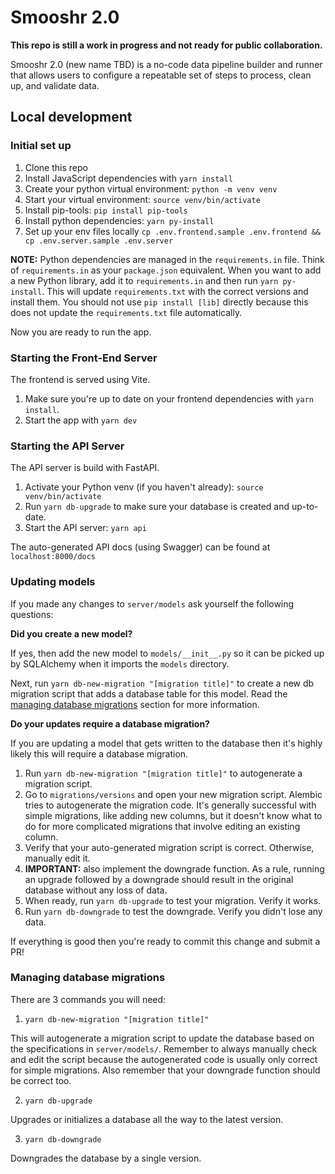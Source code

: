 # Smooshr 2.0

**This repo is still a work in progress and not ready for public collaboration.**

Smooshr 2.0 (new name TBD) is a no-code data pipeline builder and runner that allows users to configure a repeatable set of steps to process, clean up, and validate data.

## Local development

### Initial set up

1. Clone this repo
2. Install JavaScript dependencies with `yarn install`
3. Create your python virtual environment: `python -m venv venv`
4. Start your virtual environment: `source venv/bin/activate`
5. Install pip-tools: `pip install pip-tools`
6. Install python dependencies: `yarn py-install`
7. Set up your env files locally `cp .env.frontend.sample .env.frontend && cp .env.server.sample .env.server`

**NOTE:** Python dependencies are managed in the `requirements.in` file. Think of `requirements.in` as your `package.json` equivalent. When you want to add a new Python library, add it to `requirements.in` and then run `yarn py-install`. This will update `requirements.txt` with the correct versions and install them. You should not use `pip install [lib]` directly because this does not update the `requirements.txt` file automatically.

Now you are ready to run the app.

### Starting the Front-End Server

The frontend is served using Vite.

1. Make sure you're up to date on your frontend dependencies with `yarn install`.
2. Start the app with `yarn dev`

### Starting the API Server

The API server is build with FastAPI.

1. Activate your Python venv (if you haven't already): `source venv/bin/activate`
2. Run `yarn db-upgrade` to make sure your database is created and up-to-date.
3. Start the API server: `yarn api`

The auto-generated API docs (using Swagger) can be found at `localhost:8000/docs`

### Updating models

If you made any changes to `server/models` ask yourself the following questions:

**Did you create a new model?**

If yes, then add the new model to `models/__init__.py` so it can be picked up by SQLAlchemy when it imports the `models` directory.

Next, run `yarn db-new-migration "[migration title]"` to create a new db migration script that adds a database table for this model. Read the [managing database migrations](#managing-database-migrations) section for more information.

**Do your updates require a database migration?**

If you are updating a model that gets written to the database then it's highly likely this will require a database migration.

1. Run `yarn db-new-migration "[migration title]"` to autogenerate a migration script.
2. Go to `migrations/versions` and open your new migration script. Alembic tries to autogenerate the migration code. It's generally successful with simple migrations, like adding new columns, but it doesn't know what to do for more complicated migrations that involve editing an existing column.
3. Verify that your auto-generated migration script is correct. Otherwise, manually edit it.
4. **IMPORTANT:** also implement the downgrade function. As a rule, running an upgrade followed by a downgrade should result in the original database without any loss of data.
5. When ready, run `yarn db-upgrade` to test your migration. Verify it works.
6. Run `yarn db-downgrade` to test the downgrade. Verify you didn't lose any data.

If everything is good then you're ready to commit this change and submit a PR!

### Managing database migrations

There are 3 commands you will need:

1. `yarn db-new-migration "[migration title]"`

This will autogenerate a migration script to update the database based on the specifications in `server/models/`. Remember to always manually check and edit the script because the autogenerated code is usually only correct for simple migrations. Also remember that your downgrade function should be correct too.

2. `yarn db-upgrade`

Upgrades or initializes a database all the way to the latest version.

3. `yarn db-downgrade`

Downgrades the database by a single version.
